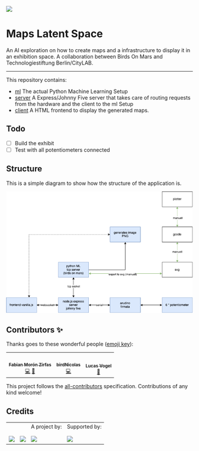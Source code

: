 ![](https://img.shields.io/badge/Built%20with%20%E2%9D%A4%EF%B8%8F-at%20Technologiestiftung%20Berlin-blue)

# Maps Latent Space

An AI exploration on how to create maps and a infrastructure to display it in an exhibition space.
A collaboration between Birds On Mars and Technologiestiftung Berlin/CityLAB.

---

This repository contains:

- [ml](ml/) The actual Python Machine Learning Setup
- [server](server/) A Express/Johnny Five server that takes care of routing requests from the hardware and the client to the ml Setup
- [client](client/) A HTML frontend to display the generated maps.

## Todo

- [ ] Build the exhibit
- [ ] Test with all potentiometers connected

## Structure

This is a simple diagram to show how the structure of the application is.

![structure of the application diagram](./docs/maps-latent-space.png)

## Contributors ✨

Thanks goes to these wonderful people ([emoji key](https://allcontributors.org/docs/en/emoji-key)):

<!-- ALL-CONTRIBUTORS-LIST:START - Do not remove or modify this section -->
<!-- prettier-ignore-start -->
<!-- markdownlint-disable -->
<table>
  <tr>
    <td align="center"><a href="https://fabianmoronzirfas.me/"><img src="https://avatars.githubusercontent.com/u/315106?v=4?s=64" width="64px;" alt=""/><br /><sub><b>Fabian Morón Zirfas</b></sub></a><br /><a href="https://github.com/technologiestiftung/maps-latent-space/commits?author=ff6347" title="Code">💻</a> <a href="https://github.com/technologiestiftung/maps-latent-space/commits?author=ff6347" title="Documentation">📖</a></td>
    <td align="center"><a href="https://github.com/birdNicolas"><img src="https://avatars.githubusercontent.com/u/58516254?v=4?s=64" width="64px;" alt=""/><br /><sub><b>birdNicolas</b></sub></a><br /><a href="https://github.com/technologiestiftung/maps-latent-space/commits?author=birdNicolas" title="Code">💻</a></td>
    <td align="center"><a href="https://github.com/vogelino"><img src="https://avatars.githubusercontent.com/u/2759340?v=4?s=64" width="64px;" alt=""/><br /><sub><b>Lucas Vogel</b></sub></a><br /><a href="https://github.com/technologiestiftung/maps-latent-space/commits?author=vogelino" title="Documentation">📖</a></td>
  </tr>
</table>

<!-- markdownlint-restore -->
<!-- prettier-ignore-end -->

<!-- ALL-CONTRIBUTORS-LIST:END -->

This project follows the [all-contributors](https://github.com/all-contributors/all-contributors) specification. Contributions of any kind welcome!

## Credits

<table>
  <tr>
    <td>
      <a src="https://citylab-berlin.org/en/start/">
        <br />
        <br />
        <img width="200" src="https://logos.citylab-berlin.org/logo-citylab-berlin.svg" />
      </a>
    </td>
    <td>
      <a src="https://www.birdsonmars.com/">
        <br />
        <br />
        <img width="140" src="https://logos.citylab-berlin.org/logo-birds-on-mars.png" />
      </a>
    </td>
    <td>
      A project by: <a src="https://www.technologiestiftung-berlin.de/en/">
        <br />
        <br />
        <img width="150" src="https://logos.citylab-berlin.org/logo-technologiestiftung-berlin-en.svg" />
      </a>
    </td>
    <td>
      Supported by: <a src="https://www.berlin.de/en/">
        <br />
        <br />
        <img width="120" src="https://logos.citylab-berlin.org/logo-berlin.svg" />
      </a>
    </td>
  </tr>
</table>
